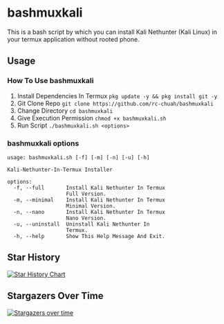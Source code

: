 # bashmuxkali
This is a bash script by which you can install Kali Nethunter (Kali Linux) in your termux application without rooted phone.

## Usage
### How To Use bashmuxkali
1. Install Dependencies In Termux `pkg update -y && pkg install git -y`
2. Git Clone Repo `git clone https://github.com/rc-chuah/bashmuxkali`
3. Change Directory `cd bashmuxkali`
4. Give Execution Permission `chmod +x bashmuxkali.sh`
5. Run Script `./bashmuxkali.sh <options>`
### bashmuxkali options
```
usage: bashmuxkali.sh [-f] [-m] [-n] [-u] [-h]

Kali-Nethunter-In-Termux Installer

options:
  -f, --full       Install Kali Nethunter In Termux
                   Full Version.
  -m, --minimal    Install Kali Nethunter In Termux
                   Minimal Version.
  -n, --nano       Install Kali Nethunter In Termux
                   Nano Version.
  -u, --uninstall  Uninstall Kali Nethunter In
                   Termux.
  -h, --help       Show This Help Message And Exit.
```

## Star History
<a href="https://www.star-history.com/#rc-chuah/bashmuxkali&Date">
 <picture>
   <source media="(prefers-color-scheme: dark)" srcset="https://api.star-history.com/svg?repos=rc-chuah/bashmuxkali&type=Date&theme=dark" />
   <source media="(prefers-color-scheme: light)" srcset="https://api.star-history.com/svg?repos=rc-chuah/bashmuxkali&type=Date" />
   <img alt="Star History Chart" src="https://api.star-history.com/svg?repos=rc-chuah/bashmuxkali&type=Date" />
 </picture>
</a>

## Stargazers Over Time
[![Stargazers over time](https://starchart.cc/rc-chuah/bashmuxkali.svg?variant=adaptive)](https://starchart.cc/rc-chuah/bashmuxkali)

